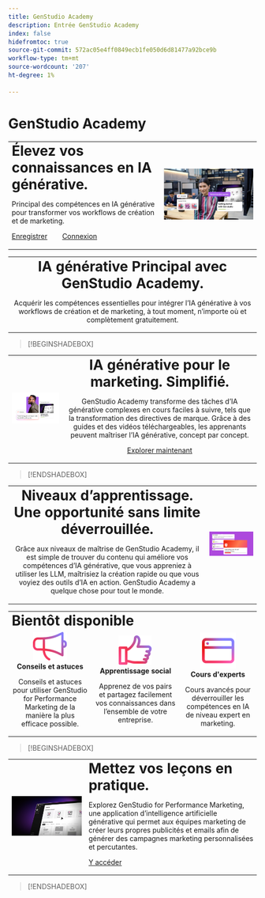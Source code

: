 ```yaml
---
title: GenStudio Academy
description: Entrée GenStudio Academy
index: false
hidefromtoc: true
source-git-commit: 572ac05e4ff0849ecb1fe050d6d81477a92bce9b
workflow-type: tm+mt
source-wordcount: '207'
ht-degree: 1%

---
```


# GenStudio Academy

<table>
 <tr style= "border: 0;">
  <td> <strong style= "font-size: 2em">Élevez vos connaissances en IA générative.  </strong><p>Principal des compétences en IA générative pour transformer vos workflows de création et de marketing. <p><a href="https://learningmanager.adobe.com/accountiplogin?ipId=16970&amp;accesskey=c4988oojirhb5" rel="noreferrer" target="_blank" class="spectrum-Button spectrum-Button--fill spectrum-Button--accent spectrum-Button--sizeM"><span class="spectrum-Button-label has-no-wrap">Enregistrer</span></a>          <a href="https://genstudioacademy.adobelearningmanager.com/" rel="noreferrer" target="_blank" class="spectrum-Button spectrum-Button--fill spectrum-Button--accent spectrum-Button--sizeM"><span class="spectrum-Button-label has-no-wrap">Connexion</span></a></td>
  <td><img src="./assets/elevate-your-generative-ai-knowledge.png"></td>
 </tr>
</table>

<table>
 <tr style= "border: 0;">
  <td align="center">
    <strong style= "font-size: 2em">IA générative Principal avec GenStudio Academy.</strong><p>Acquérir les compétences essentielles pour intégrer l’IA générative à vos workflows de création et de marketing, à tout moment, n’importe où et complètement gratuitement.
  </td>
 </tr>
</table>

>[!BEGINSHADEBOX]

<table>
 <tr style= "border: 0;">
  <td><img src="./assets/generative-ai-for-marketing-simplified.png"></td>
  <td align="center"> <strong style= "font-size: 2em">IA générative pour le marketing. Simplifié.</strong><p> GenStudio Academy transforme des tâches d’IA générative complexes en cours faciles à suivre, tels que la transformation des directives de marque. Grâce à des guides et des vidéos téléchargeables, les apprenants peuvent maîtriser l’IA générative, concept par concept.<p><a href="https://learningmanager.adobe.com/accountiplogin?ipId=16970&amp;accesskey=c4988oojirhb5" rel="noreferrer" target="_blank" class="spectrum-Button spectrum-Button--fill spectrum-Button--accent spectrum-Button--sizeM"><span class="spectrum-Button-label has-no-wrap">Explorer maintenant</span></a></td>
 </tr>
</table>

>[!ENDSHADEBOX]

<table>
 <tr style= "border: 0;">
  <td align="center"> <strong style= "font-size: 2em">Niveaux d’apprentissage. Une opportunité sans limite déverrouillée.</strong><p>Grâce aux niveaux de maîtrise de GenStudio Academy, il est simple de trouver du contenu qui améliore vos compétences d’IA générative, que vous appreniez à utiliser les LLM, maîtrisiez la création rapide ou que vous voyiez des outils d’IA en action. GenStudio Academy a quelque chose pour tout le monde.</td>
  <td><img src="./assets/levels-of-learning.png"></td>
 </tr>
</table>


<table>
 <tr style= "border: 0;colspan: 3;">
  <td colspan="3"> <strong style= "font-size: 2em;">Bientôt disponible</strong></td>
 </tr> 
 <tr style= "border: 0;colspan: 3;"> 
   <td align="Center">
      <img src="./assets/tips-and-tricks.png">
      <div>
      <strong>Conseils et astuces </strong>
      </div>
      <p>
      Conseils et astuces pour utiliser GenStudio for Performance Marketing de la manière la plus efficace possible.
      </p>
   </td>
   <td align="Center">
      <img src="./assets/social-learning.png">
      <div>
      <strong>Apprentissage social</strong>
      </div>
      <p>
      Apprenez de vos pairs et partagez facilement vos connaissances dans l’ensemble de votre entreprise.
      </p>
   </td>
   <td align="Center">
      <img src="./assets/expert-courses.png">
      <div>
      <strong>Cours d'experts</strong>
      </div>
      <p>
      Cours avancés pour déverrouiller les compétences en IA de niveau expert en marketing.
      </p>
   </td>
 </tr>
</table>

>[!BEGINSHADEBOX]

<table>
    <tr></tr>
 <tr style= "border: 0;">
 <td><img src="./assets/put-your-learnings-into-practice.png"></td>
  <td> <strong style= "font-size: 2em">Mettez vos leçons en pratique.</strong><p>Explorez GenStudio for Performance Marketing, une application d’intelligence artificielle générative qui permet aux équipes marketing de créer leurs propres publicités et emails afin de générer des campagnes marketing personnalisées et percutantes.<p><a href="https://business.adobe.com/products/genstudio-for-performance-marketing.html" rel="noreferrer" target="_blank" class="spectrum-Button spectrum-Button--fill spectrum-Button--accent spectrum-Button--sizeM"><span class="spectrum-Button-label has-no-wrap">Y accéder</span></a></td>
 </tr>
    <tr></tr>
</table>

>[!ENDSHADEBOX]